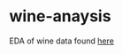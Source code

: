 # wine-anaysis

EDA of wine data found [here](https://www.kaggle.com/samuelmcguire/wine-reviews-data)
